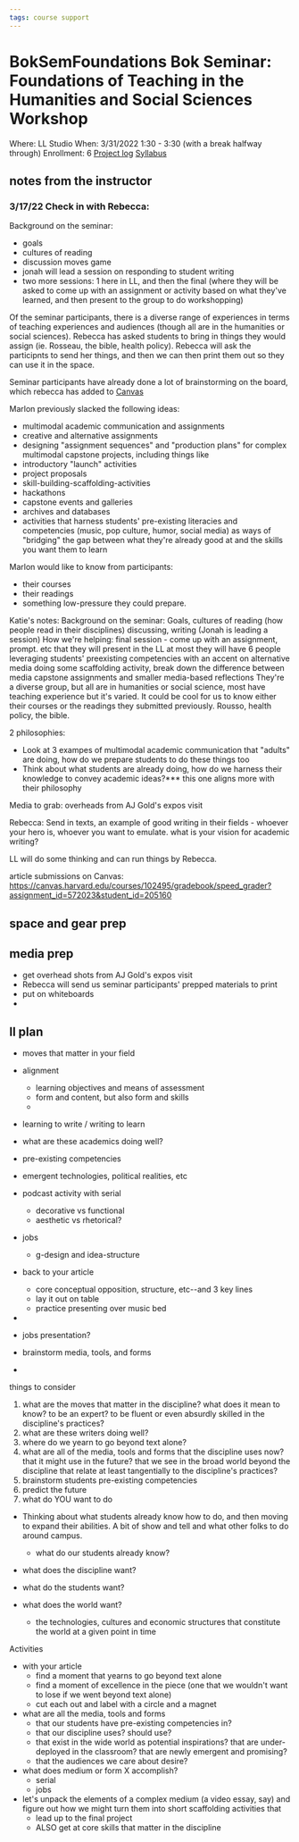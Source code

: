 ```yaml
---
tags: course support
---
```

# BokSemFoundations Bok Seminar: Foundations of Teaching in the Humanities and Social Sciences Workshop

Where: LL Studio
When: 3/31/2022 1:30 - 3:30 (with a break halfway through)
Enrollment: 6
[Project log]()
[Syllabus]()

## notes from the instructor
### 3/17/22 Check in with Rebecca:

Background on the seminar:
- goals
- cultures of reading
- discussion moves game
- jonah will lead a session on responding to student writing
- two more sessions: 1 here in LL, and then the final (where they will be asked to come up with an assignment or activity based on what they've learned, and then present to the group to do workshopping)

Of the seminar participants, there is a diverse range of experiences in terms of teaching experiences and audiences (though all are in the humanities or social sciences). Rebecca has asked students to bring in things they would assign (ie. Rosseau, the bible, health policy). Rebecca will ask the participnts to send her things, and then we can then print them out so they can use it in the space.

Seminar participants have already done a lot of brainstorming on the board, which rebecca has added to [Canvas](https://canvas.harvard.edu/courses/102495)

Marlon previously slacked the following ideas: 
* multimodal academic communication and assignments
* creative and alternative assignments
* designing "assignment sequences" and "production plans" for complex multimodal capstone projects, including things like
* introductory "launch" activities
* project proposals
* skill-building-scaffolding-activities
* hackathons
* capstone events and galleries
* archives and databases
* activities that harness students' pre-existing literacies and competencies (music, pop culture, humor, social media) as ways of "bridging" the gap between what they're already good at and the skills you want them to learn


Marlon would like to know from participants:
- their courses
- their readings
- something low-pressure they could prepare.



Katie's notes:
Background on the seminar: Goals, cultures of reading (how people read in their disciplines) discussing, writing (Jonah is leading a session)
How we're helping: final session - come up with an assignment, prompt. etc that they will present in the LL
at most they will have 6 people
leveraging students' preexisting competencies with an accent on alternative media
doing some scaffolding activity, break down the difference between media capstone assignments and smaller media-based reflections
They're a diverse group, but all are in humanities or social science, most have teaching experience but it's varied.
It could be cool for us to know either their courses or the readings they submitted previously. Rousso, health policy, the bible.

2 philosophies:
* Look at 3 exampes of multimodal academic communication that "adults" are doing, how do we prepare students to do these things too
* Think about what students are already doing, how do we harness their knowledge to convey academic ideas?*** this one aligns more with their philosophy


Media to grab:
overheads from AJ Gold's expos visit


Rebecca:
Send in texts, an example of good writing in their fields - whoever your hero is, whoever you want to emulate. what is your vision for academic writing?



LL will do some thinking and can run things by Rebecca.

article submissions on Canvas: https://canvas.harvard.edu/courses/102495/gradebook/speed_grader?assignment_id=572023&student_id=205160


## space and gear prep
## media prep
* get overhead shots from AJ Gold's expos visit
* Rebecca will send us seminar participants' prepped materials to print
* put on whiteboards
* 


## ll plan


* moves that matter in your field
* alignment
    * learning objectives and means of assessment
    * form and content, but also form and skills
    * 
* learning to write / writing to learn
* what are these academics doing well?
* pre-existing competencies
    
* emergent technologies, political realities, etc
* podcast activity with serial
    * decorative vs functional
    * aesthetic vs rhetorical?
* jobs
    * g-design and idea-structure
* back to your article
    * core conceptual opposition, structure, etc--and 3 key lines
    * lay it out on table
    * practice presenting over music bed
* 
* jobs presentation?
* brainstorm media, tools, and forms
* 


things to consider
1. what are the moves that matter in the discipline? what does it mean to know? to be an expert? to be fluent or even absurdly skilled in the discipline's practices?
2. what are these writers doing well?
3. where do we yearn to go beyond text alone?
4. what are all of the media, tools and forms that the discipline uses now? that it might use in the future? that we see in the broad world beyond the discipline that relate at least tangentially to the discipline's practices?
5. brainstorm students pre-existing competencies
6. predict the future
7. what do YOU want to do


* Thinking about what students already know how to do, and then moving to expand their abilities. A bit of show and tell and what other folks to do around campus.
    * what do our students already know?


* what does the discipline want?
* what do the students want?
* what does the world want?
    * the technologies, cultures and economic structures that constitute the world at a given point in time

Activities

* with your article
    * find a moment that yearns to go beyond text alone
    * find a moment of excellence in the piece (one that we wouldn't want to lose if we went beyond text alone)
    * cut each out and label with a circle and a magnet
* what are all the media, tools and forms
    * that our students have pre-existing competencies in?
    * that our discipline uses? should use?
    * that exist in the wide world as potential inspirations? that are under-deployed in the classroom? that are newly emergent and promising?
    * that the audiences we care about desire?
* what does medium or form X accomplish?
    * serial
    * jobs
* let's unpack the elements of a complex medium (a video essay, say) and figure out how we might turn them into short scaffolding activities that 
    * lead up to the final project
    * ALSO get at core skills that matter in the discipline

